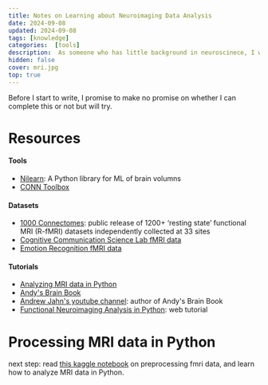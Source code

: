 ```yaml
---
title: Notes on Learning about Neuroimaging Data Analysis
date: 2024-09-08
updated: 2024-09-08
tags: [knowledge]
categories:  [tools]
description:  As someone who has little background in neuroscinece, I will attempt to learn how to analyzei neuroimaging data. 
hidden: false
cover: mri.jpg
top: true
---
```



Before I start to write, I promise to make no promise on whether I can complete this or not but will try. 

# Resources

#### Tools
- [Nilearn](https://nilearn.github.io/stable/index.html): A Python library for ML of brain volumns
- [CONN Toolbox](https://web.conn-toolbox.org/)

#### Datasets
- [1000 Connectomes](https://fcon_1000.projects.nitrc.org/fcpClassic/FcpTable.html): public release of 1200+ ‘resting state’ functional MRI (R-fMRI) datasets independently collected at 33 sites
- [Cognitive Communication Science Lab fMRI data](https://www.kaggle.com/datasets/albertozorzetto/fmri-brain-dynamics-during-flow-experiences/data)
- [Emotion Recognition fMRI data](https://www.kaggle.com/datasets/irajahangari/fmri-dataset-for-emotion-recognition)

#### Tutorials
- [Analyzing MRI data in Python](https://www.youtube.com/watch?v=4FVGn8vodkc)
- [Andy's Brain Book](https://andysbrainbook.readthedocs.io/en/latest/index.html)
- [Andrew Jahn's youtube channel](https://www.youtube.com/@AndrewJahn): author of Andy's Brain Book
- [Functional Neuroimaging Analysis in Python](https://carpentries-incubator.github.io/SDC-BIDS-fMRI/index.html): web tutorial


# Processing MRI data in Python 

next step: read [this kaggle notebook](https://www.kaggle.com/code/kiroyoussef/capstone-preprocessing) on preprocessing fmri data, and learn how to analyze MRI data in Python.  

